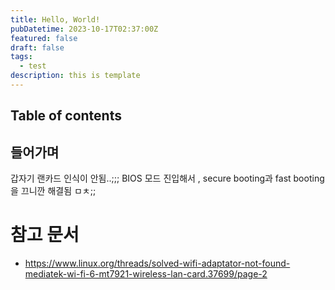 ```yaml
---
title: Hello, World!
pubDatetime: 2023-10-17T02:37:00Z
featured: false
draft: false
tags:
  - test
description: this is template
---
```


## Table of contents

## 들어가며

갑자기 랜카드 인식이 안됨..;;;
BIOS 모드 진입해서 , secure booting과 fast booting을 끄니깐 해결됨 ㅁㅊ;;

# 참고 문서

- <https://www.linux.org/threads/solved-wifi-adaptator-not-found-mediatek-wi-fi-6-mt7921-wireless-lan-card.37699/page-2>

